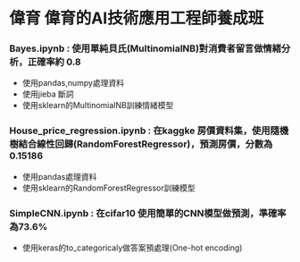 # 偉育 偉育的AI技術應用工程師養成班
### Bayes.ipynb : 使用單純貝氏(MultinomialNB)對消費者留言做情緒分析，正確率約 0.8
* 使用pandas,numpy處理資料
* 使用jieba 斷詞
* 使用sklearn的MultinomialNB訓練情緒模型

### House_price_regression.ipynb : 在kaggke 房價資料集，使用隨機樹結合線性回歸(RandomForestRegressor)，預測房價，分數為 0.15186
* 使用pandas處理資料
* 使用sklearn的RandomForestRegressor訓練模型

### SimpleCNN.ipynb : 在cifar10 使用簡單的CNN模型做預測，準確率為73.6%
* 使用keras的to_categoricaly做答案預處理(One-hot encoding)

